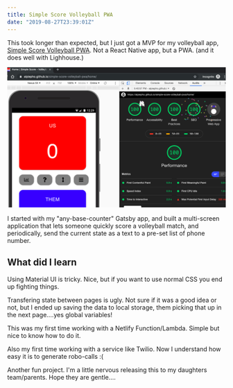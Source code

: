 ```yaml
---
title: Simple Score Volleyball PWA
date: "2019-08-27T23:39:01Z"
---
```


This took longer than expected, but I just got a MVP for my volleyball app, [Simple Score Volleyball PWA](https://github.com/alpiepho/simple-score-volleyball-pwa/).  Not a React Native app, but a PWA. (and it does well with Lighhouse.)

![lighthouse](./lighthouse.png)

I started with my "any-base-counter" Gatsby app, and built a multi-screen application that lets someone quickly score a volleyball match, and periodically, send the current state as a text 
to a pre-set list of phone number.

## What did I learn

Using Material UI is tricky.  Nice, but if you want to use normal CSS you end up fighting things.

Transfering state between pages is ugly.  Not sure if it was a good
idea or not, but I ended up saving the data to local storage, them
picking that up in the next page....yes global variables!

This was my first time working with a Netlify Function/Lambda.  Simple but nice to know how to do it.

Also my first time working with a service like Twilio.  Now I understand how easy it is to generate robo-calls :(

Another fun project.  I'm a little nervous releasing this to my daughters team/parents.  Hope they are gentle....


